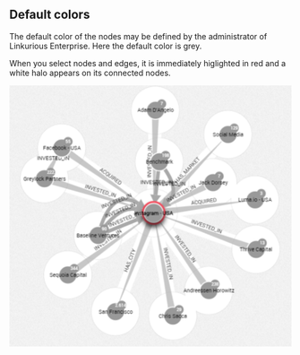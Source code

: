 ## Default colors

The default color of the nodes may be defined by the administrator of Linkurious Enterprise. Here the default color is grey.

When you select nodes and edges, it is immediately higlighted in red and a white halo appears on its connected nodes.

![](Halo.png)
